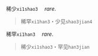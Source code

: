稀少`xi1shao3` 　*rare*.   
>稀罕`xi1han3`・少见`shao3jian4`

稀罕`xi1han3` 　*rare*.   
>稀少`xi1shao3`・罕见`han3jian`

